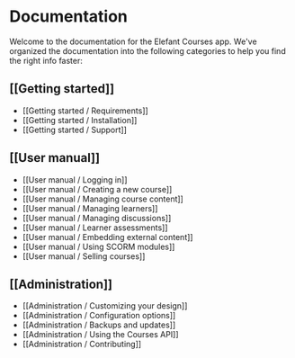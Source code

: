 # Documentation

Welcome to the documentation for the Elefant Courses app. We've organized
the documentation into the following categories to help you find the right
info faster:

## [[Getting started]]

* [[Getting started / Requirements]]
* [[Getting started / Installation]]
* [[Getting started / Support]]

## [[User manual]]

* [[User manual / Logging in]]
* [[User manual / Creating a new course]]
* [[User manual / Managing course content]]
* [[User manual / Managing learners]]
* [[User manual / Managing discussions]]
* [[User manual / Learner assessments]]
* [[User manual / Embedding external content]]
* [[User manual / Using SCORM modules]]
* [[User manual / Selling courses]]

## [[Administration]]

* [[Administration / Customizing your design]]
* [[Administration / Configuration options]]
* [[Administration / Backups and updates]]
* [[Administration / Using the Courses API]]
* [[Administration / Contributing]]
